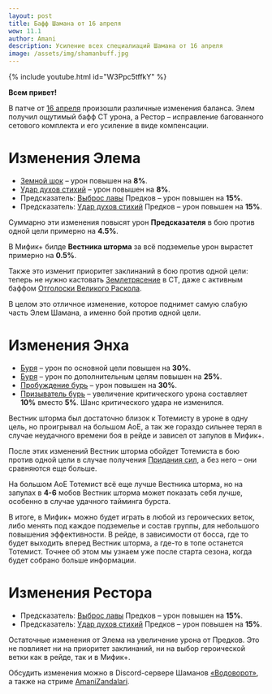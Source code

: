 ```yaml
---    
layout: post
title: Бафф Шамана от 16 апреля
wow: 11.1
author: Amani
description: Усиление всех специалиаций Шамана от 16 апреля
image: /assets/img/shamanbuff.jpg
---
```


<p></p>

{% include youtube.html id="W3Ppc5tffkY" %}

<p></p>


**Всем привет!**

В патче от [16 апреля](https://us.forums.blizzard.com/en/wow/t/class-tuning-incoming-%E2%80%93-april-15/2091525/1) произошли различные изменения баланса. Элем получил ощутимый бафф СТ урона, а Рестор – исправление багованного сетового комплекта и его усиление в виде компенсации.


<!--more-->

# Изменения Элема

* [Земной шок](https://ru.wowhead.com/spell=8042) – урон повышен на **8%**.
* [Удар духов стихий](https://ru.wowhead.com/spell=117014) – урон повышен на **8%**.
* Предсказатель: [Выброс лавы](https://ru.wowhead.com/spell=51505) Предков – урон повышен на **15%**.
* Предсказатель: [Удар духов стихий](https://ru.wowhead.com/spell=117014) Предков – урон повышен на **15%**.

<p></p>

Суммарно эти изменения повысят урон **Предсказателя** в бою против одной цели примерно на **4.5%**.

В Мифик+ билде **Вестника шторма** за всё подземелье урон вырастет примерно на **0.5%**. 

Также это изменит приоритет заклинаний в бою против одной цели: теперь не нужно кастовать [Землетрясение](https://ru.wowhead.com/spell=61882) в СТ, даже с активным баффом [Отголоски Великого Раскола](https://www.wowhead.com/ru/spell=384087).

В целом это отличное изменение, которое поднимет самую слабую часть Элем Шамана, а именно бой против одной цели.

# Изменения Энха

* [Буря](https://www.wowhead.com/ru/spell=454009/) – урон по основной цели повышен на **30%**.
* [Буря](https://www.wowhead.com/ru/spell=454009/) – урон по дополнительным целям повышен на **25%**.
* [Пробуждение бурь](https://www.wowhead.com/ru/spell=455129) – урон повышен на **30%**.
* [Призыватель бурь](https://www.wowhead.com/ru/spell=454021/) – увеличение критического урона составляет **10%** вместо **5%**. Шанс критического удара не изменился.

<p></p>

Вестник шторма был достаточно близок к Тотемисту в уроне в одну цель, но проигрывал на большом АоЕ, а так же гораздо сильнее терял в случае неудачного времени боя в рейде и зависел от запулов в Мифик+.

После этих изменений Вестник шторма обойдет Тотемиста в бою против одной цели в случае получения [Придания сил](https://www.wowhead.com/ru/spell=10060/), а без него – они сравняются еще больше.

На большом АоЕ Тотемист всё еще лучше Вестника шторма, но на запулах в **4-6** мобов Вестник шторма может показать себя лучше, особенно в случае удачного тайминга бурста.

В итоге, в Мифик+ можно будет играть в любой из героических веток, либо менять под каждое подземелье и состав группы, для небольшого повышения эффективности. В рейде, в зависимости от босса, где то будет выходить вперед Вестник шторма, а где-то в топе останется Тотемист. Точнее об этом мы узнаем уже после старта сезона, когда будет собрано больше информации.

# Изменения Рестора

* Предсказатель: [Выброс лавы](https://ru.wowhead.com/spell=51505) Предков – урон повышен на **15%**.
* Предсказатель: [Удар духов стихий](https://ru.wowhead.com/spell=117014) Предков – урон повышен на **15%**.

<p></p>

Остаточные изменения от Элема на увеличение урона от Предков. Это не повлияет ни на приоритет заклинаний, ни на выбор героической ветки как в рейде, так и в Мифик+.

<p></p>

Обсудить изменения можно в Discord-сервере Шаманов [«Водоворот»](https://discord.gg/8Bag6kT), а также на стриме [AmaniZandalari](https://www.twitch.tv/amanizandalari).


